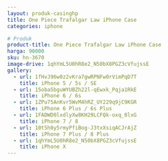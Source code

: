 ```yaml
---
layout: produk-casinghp
title: One Piece Trafalgar Law iPhone Case
categories: iphone

# Produk
product-title: One Piece Trafalgar Law iPhone Case
harga: 90000
sku: hn-3670
image-drive: 1qhYmL5U0hR8e2_N50bX8PGZ3cVfujssE
gallery:
  - url: 1fHvJ96w0z2vKra7gwRPNFw0rVimPqD7T
    title: iPhone 5 / 5s / SE
  - url: 15oba5bguWYUBZh22l-qEwxk_Pqja1RkE
    title: iPhone 6 / 6s
  - url: 1ZPu75AnKvr5WvM4hRZ_UY229q9jC9KGR
    title: iPhone 6 Plus / 6s Plus
  - url: 1FADWD0lxdlyXw8KH29LCFQk-oxq_8lxG
    title: iPhone 7 / 8
  - url: 10t5h0y5rmyPfiBog-J3txXsiqACJrAjZ
    title: iPhone 7 Plus / 8 Plus
  - url: 1qhYmL5U0hR8e2_N50bX8PGZ3cVfujssE
    title: iPhone X
---
```

